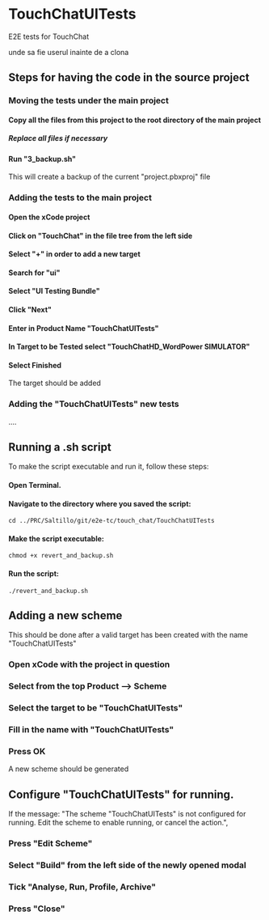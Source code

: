 # TouchChatUITests
 E2E tests for TouchChat


unde sa fie userul inainte de a clona
## Steps for having the code in the source project
### Moving the tests under the main project
#### Copy all the files from this project to the root directory of the main project
##### Replace all files if necessary
#### Run "3_backup.sh"
This will create a backup of the current "project.pbxproj" file
### Adding the tests to the main project
#### Open the xCode project
#### Click on "TouchChat" in the file tree from the left side
#### Select "+" in order to add a new target
#### Search for "ui"
#### Select "UI Testing Bundle"
#### Click "Next"
#### Enter in Product Name "TouchChatUITests"
#### In Target to be Tested select "TouchChatHD_WordPower SIMULATOR"
#### Select Finished
The target should be added

### Adding the "TouchChatUITests" new tests
....
## Running a .sh script
To make the script executable and run it, follow these steps:

#### Open Terminal.
#### Navigate to the directory where you saved the script:
`cd ../PRC/Saltillo/git/e2e-tc/touch_chat/TouchChatUITests ` 

#### Make the script executable:
`chmod +x revert_and_backup.sh`

#### Run the script:
`./revert_and_backup.sh`

## Adding a new scheme
This should be done after a valid target has been created with the name "TouchChatUITests"
### Open xCode with the project in question
### Select from the top Product --> Scheme
### Select the target to be "TouchChatUITests"
### Fill in the name with "TouchChatUITests"
### Press OK 
A new scheme should be generated

## Configure "TouchChatUITests" for running.
If the message: "The scheme "TouchChatUITests" is not configured for running. Edit the scheme to enable running, or cancel the action.",
### Press "Edit Scheme"
### Select "Build" from the left side of the newly opened modal
### Tick "Analyse, Run, Profile, Archive"
### Press "Close"